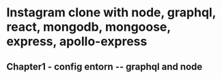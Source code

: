 # Instagram clone with node, graphql, react, mongodb, mongoose, express, apollo-express

## Chapter1 - config entorn -- graphql and node
